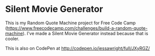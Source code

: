 # Silent Movie Generator

This is my Random Quote Machine project for Free Code Camp (https://www.freecodecamp.com/challenges/build-a-random-quote-machine). I've made a Silent Movie Generator instead because that is cooler. 

This is also on CodePen at http://codepen.io/jessawright/full/JXyRGZ/
